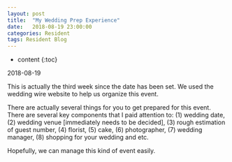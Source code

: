 ```yaml
---
layout: post
title:  "My Wedding Prep Experience"
date:   2018-08-19 23:00:00
categories: Resident
tags: Resident Blog
---
```


* content
{:toc}

2018-08-19

This is actually the third week since the date has been set. We used the wedding wire website to help us organize this event.

There are actually several things for you to get prepared for this event. There are several key components that I paid attention to: (1) wedding date, (2) wedding venue [immediately needs to be decided], (3) rough estimation of guest number, (4) florist, (5) cake, (6) photographer, (7) wedding manager, (8) shopping for your wedding and etc.

Hopefully, we can manage this kind of event easily.
